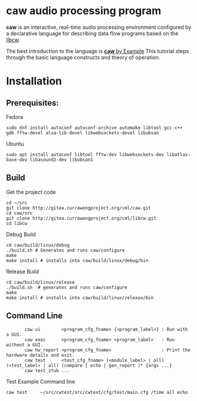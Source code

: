 # __caw__ audio processing program

__caw__ is an interactive, real-time audio processing environment
configured by a declarative language for describing data flow programs
based on the [libcw](https://gitea.currawongproject.org/cml/libcw).

The best introduction to the language is [__caw__ by Example](https://gitea.currawongproject.org/cml/caw/src/branch/master/examples/examples.md)
This tutorial steps through the basic language constructs and theory of operation.

# Installation

## Prerequisites:

Fedora
```
sudo dnf install autoconf autoconf-archive automake libtool gcc-c++ gdb fftw-devel alsa-lib-devel libwebsockets-devel libubsan  
```

Ubuntu
```
sudo apt install autoconf libtool fftw-dev libwebsockets-dev libatlas-base-dev libasound2-dev libubsan1 
```


## Build

Get the project code
```
cd ~/src
git clone http://gitea.currawongproject.org/cml/caw.git
cd caw/src
git clone http://gitea.currawongproject.org/cml/libcw.git
cd libcw
```

Debug Build
```
cd caw/build/linux/debug
./build.sh # Generates and runs caw/configure
make
make install # installs into caw/build/linux/debug/bin
```

Release Build
```
cd caw/build/linux/release
./build.sh  # generates and runs caw/configure
make
make install # installs into caw/build/linux/release/bin
```


## Command Line

```
       caw ui        <program_cfg_fname> {<program_label>} : Run with a GUI.
       caw exec      <program_cfg_fname> <program_label>   : Run without a GUI.
       caw hw_report <program_cfg_fname>                   : Print the hardware details and exit.
       caw test      <test_cfg_fname> (<module_label> | all) (<test_label> | all) (compare | echo | gen_report )* {args ...}
       caw test_stub ...
```

Test Example Command line
```
caw test     ~/src/cwtest/src/cwtest/cfg/test/main.cfg /time all echo
```
